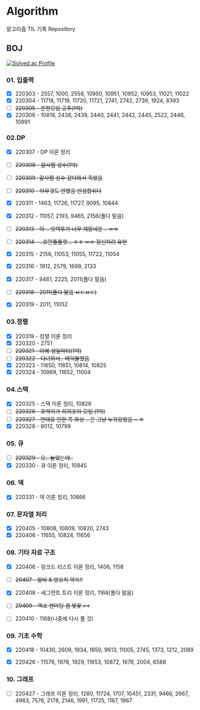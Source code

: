 # Algorithm
알고리즘 TIL 기록 Repository

## BOJ

[![Solved.ac Profile](http://mazassumnida.wtf/api/v2/generate_badge?boj=qqff0311)](https://solved.ac/qqff0311/)

### 01. 입출력

- [x] 220303 - 2557, 1000, 2558, 10950, 10951, 10952, 10953, 11021, 11022
- [x] 220304 - 11718, 11719, 11720, 11721, 2741, 2742, 2739, 1924, 8393
- [ ] ~~220305 - 분한모임 공주(1박)~~
- [x] 220306 - 10818, 2438, 2439, 2440, 2441, 2442, 2445, 2522, 2446, 10991

### 02.DP 

- [x] 220307 - DP 이론 정리
- [ ] ~~220308 - 갈사찜 성수(1박)~~
- [ ] ~~220309 -갈사찜 성수 갔다와서 죽었음~~
- [ ] ~~220310 - 아무것도 안했음 반성합쉬다~~
- [x] 220311 - 1463, 11726, 11727, 9095, 10844
- [x] 220312 - 11057, 2193, 9465, 2156(풀다 말음)
- [ ] ~~220313 - 아 .. 잇텍투가 너무 재밌네용 .. ㅠㅠ~~
- [ ] ~~220314 - ..휴먼폴플랫... ㅎㅎ ㅠㅠ 정신차려 유현~~
- [x] 220315 - 2156, 11053, 11055, 11722, 11054
- [x] 220316 - 1912, 2579, 1699, 2133
- [x] 220317 - 9461, 2225, 2011(풀다 말음)
- [ ] ~~220318 - 2011(풀다 말음 ㅂㄷㅂㄷ)~~
- [x] 220319 - 2011, 11052 


### 03.정렬

- [x] 220319 - 정렬 이론 정리
- [x] 220320 - 2751
- [ ] ~~220321 - 아혜 생일파티(1박)~~
- [ ] ~~220322 - 다녀와서.. 메익불했음~~
- [x] 220323 - 11650, 11651, 10814, 10825
- [x] 220324 - 10989, 11652, 11004

### 04.스택

- [x] 220325 - 스택 이론 정리, 10828
- [ ]  ~~220326 - 호박이가 히히조아 모임 (1박)~~
- [ ]  ~~220327 - 연태로 인한 목 화상 .. 은 그냥 누워있었음 ~ ㅎ~~
- [x] 220328 - 9012, 10799 

### 05. 큐

- [ ] ~~220329 - 오.. 놀았는데..~~ 
- [x] 220330 - 큐 이론 정리, 10845

### 06. 덱

- [x] 220331 - 덱 이론 정리, 10866

### 07. 문자열 처리

- [x] 220405 - 10808, 10809, 10820, 2743
- [x] 220406 - 11655, 10824, 11656

### 08. 기타 자료 구조

- [x] 220406 - 링크드 리스트 이론 정리, 1406, 1158
- [ ] ~~20407 - 알바 & 양꼬치 약속!!~~
- [x] 220408 - 세그먼트 트리 이론 정리, 1168(풀다 말음)
- [ ] ~~20409 - 엑소 팬미팅 겸 벚꽃 ><~~
- [ ] 220410 - 1168(나중에 다시 풀 것)


### 09. 기초 수학

- [x] 220418 - 10430, 2609, 1934, 1850, 9613, 11005, 2745, 1373, 1212, 2089
- [x] 220426 - 11576, 1978, 1929, 11653, 10872, 1676, 2004, 6588


### 10. 그래프

- [ ] 220427 - 그래프 이론 정리, 1260, 11724, 1707, 10451, 2331, 9466, 2667, 4963, 7576, 2178, 2146, 1991, 11725, 1167, 1967